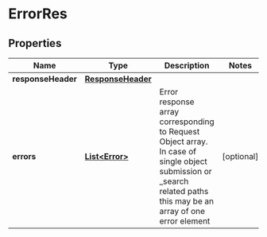 # ErrorRes

## Properties
Name | Type | Description | Notes
------------ | ------------- | ------------- | -------------
**responseHeader** | [**ResponseHeader**](ResponseHeader.md) |  | 
**errors** | [**List&lt;Error&gt;**](Error.md) | Error response array corresponding to Request Object array. In case of single object submission or _search related paths this may be an array of one error element |  [optional]

